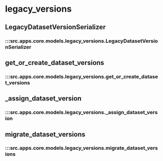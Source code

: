 # legacy_versions

## LegacyDatasetVersionSerializer

### :::src.apps.core.models.legacy_versions.LegacyDatasetVersionSerializer

## get_or_create_dataset_versions

### :::src.apps.core.models.legacy_versions.get_or_create_dataset_versions

## _assign_dataset_version

### :::src.apps.core.models.legacy_versions._assign_dataset_version

## migrate_dataset_versions

### :::src.apps.core.models.legacy_versions.migrate_dataset_versions

